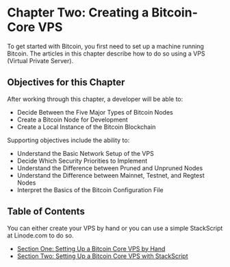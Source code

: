 # Chapter Two: Creating a Bitcoin-Core VPS

To get started with Bitcoin, you first need to set up a machine running Bitcoin. The articles in this chapter describe how to do so using a VPS (Virtual Private Server).

## Objectives for this Chapter

After working through this chapter, a developer will be able to:

   * Decide Between the Five Major Types of Bitcoin Nodes
   * Create a Bitcoin Node for Development
   * Create a Local Instance of the Bitcoin Blockchain

Supporting objectives include the ability to:

   * Understand the Basic Network Setup of the VPS
   * Decide Which Security Priorities to Implement
   * Understand the Difference between Pruned and Unpruned Nodes
   * Understand the Difference between Mainnet, Testnet, and Regtest Nodes
   * Interpret the Basics of the Bitcoin Configuration File
   
## Table of Contents

You can either create your VPS by hand or you can use a simple StackScript at Linode.com to do so.

   * [Section One: Setting Up a Bitcoin Core VPS by Hand](02_1_Setting_Up_a_Bitcoin-Core_VPS_by_Hand.md)
   * [Section Two: Setting Up a Bitcoin Core VPS with StackScript](02_2_Setting_Up_a_Bitcoin-Core_VPS_with_StackScript.md)
